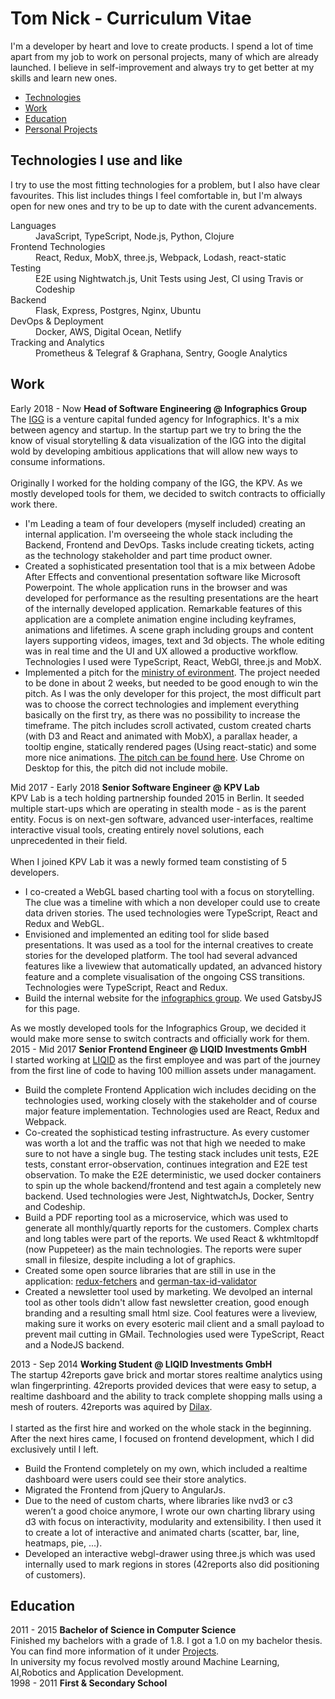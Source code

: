 # Tom Nick - Curriculum Vitae

I'm a developer by heart and love to create products. I spend a lot of time apart from my job to work on personal projects, many of which are already launched. I believe in self-improvement and always try to get better at my skills and learn new ones.

* <a class="link" href="#tech">Technologies</a>
* <a class="link" href="#work">Work</a>
* <a class="link" href="#education">Education</a>
* <a class="link" href="/projects">Personal Projects</a>

## <a name="tech">Technologies I use and like</a>
<div class="post post--job">
  I try to use the most fitting technologies for a problem, but I also have clear favourites. This list includes things I feel comfortable in, but I'm always open for new ones and try to be up to date with the curent advancements.
  <dl>
    <dt>Languages</dt>
    <dd>JavaScript, TypeScript, Node.js, Python, Clojure</dd>
    <dt>Frontend Technologies</dt>
    <dd>React, Redux, MobX, three.js, Webpack, Lodash, react-static</dd>
    <dt>Testing</dt>
    <dd>E2E using Nightwatch.js, Unit Tests using Jest, CI using Travis or Codeship</dd>
    <dt>Backend</dt>
    <dd>Flask, Express, Postgres, Nginx, Ubuntu</dd>
    <dt>DevOps & Deployment</dt>
    <dd>Docker, AWS, Digital Ocean, Netlify</dd>
    <dt>Tracking and Analytics</dt>
    <dd>Prometheus & Telegraf & Graphana, Sentry, Google Analytics</dd>
  </dl>
</div>

## <a name="work">Work</a>
<div class="post post--job">
<div class="post-job-title">
  <time>Early 2018 - Now</time>
  <strong>Head of Software Engineering @ Infographics Group</strong>
</div>
The <a target="_blank" rel="nofollow"
  class="link" href="https:///infographics.group">IGG</a> is a venture capital funded agency for Infographics. It's a mix between agency and startup. In the startup part we try to bring the the know of visual storytelling & data visualization of the IGG into the digital wold by developing ambitious applications that will allow new ways to consume informations.
<br/>
<br/>
Originally I worked for the holding company of the IGG, the KPV. As we mostly developed tools for them, we decided to switch contracts to officially work there.
<ul>
  <li>
  I'm Leading a team of four developers (myself included) creating an internal application. I'm overseeing the whole stack including the Backend, Frontend and DevOps. Tasks include creating tickets, acting as the technology stakeholder and part time product owner.
  </li>
  <li>
    Created a sophisticated presentation tool that is a mix between Adobe After Effects and conventional presentation software like Microsoft Powerpoint. The whole application runs in the browser and was developed for performance as the resulting presentations are the heart of the internally developed application. Remarkable features of this application are a complete animation engine including keyframes, animations and lifetimes. A scene graph including groups and content layers supporting videos, images, text and 3d objects. The whole editing was in real time and the UI and UX allowed a productive workflow. Technologies I used were TypeScript, React, WebGl, three.js and MobX.
  </li>
  <li>
  Implemented a pitch for the <a class="link "target="_blank" rel="nofollow" href="https://www.bmu.de/">ministry of evironment</a>. The project needed to be done in about 2 weeks, but needed to be good enough to win the pitch. As I was the only developer for this project, the most difficult part was to choose the correct technologies and implement everything basically on the first try, as there was no possibility to increase the timeframe. The pitch includes scroll activated, custom created charts (with D3 and React and animated with MobX), a parallax header, a tooltip engine, statically rendered pages (Using react-static) and some more nice animations. <a class="link "target="_blank" rel="nofollow" href="https://condescending-johnson-d50af8.netlify.com/">The pitch can be found here</a>. Use Chrome on Desktop for this, the pitch did not include mobile.
  </li>
</ul>
</div>

<div class="post post--job">
<div class="post-job-title">
  <time>Mid 2017 - Early 2018</time>
  <strong>Senior Software Engineer @ KPV Lab</strong>
</div>
KPV Lab is a tech holding partnership founded 2015 in Berlin. It seeded multiple start-ups which are operating in stealth mode - as is the parent entity. Focus is on next-gen software, advanced user-interfaces, realtime interactive visual tools, creating entirely novel solutions, each unprecedented in their field.
<br/>
<br/>
When I joined KPV Lab it was a newly formed team constisting of 5 developers.
<ul>
<li>
  I co-created a WebGL based charting tool with a focus on storytelling. The clue was a timeline with which a non developer could use to create data driven stories. The used technologies were TypeScript, React and Redux and WebGL.
</li>
<li>
  Envisioned and implemented an editing tool for slide based presentations. It was used as a tool for the internal creatives to create stories for the developed platform. The tool had several advanced features like  a livewiew that automatically updated, an advanced history feature and a complete visualisation of the ongoing CSS transitions. Technologies were TypeScript, React and Redux.
</li>
<li>
  Build the internal website for the <a target="_blank" rel="nofollow"
  class="link" href="https:///infographics.group">infographics group</a>. We used GatsbyJS for this page.
</li>
</ul>
As we mostly developed tools for the Infographics Group, we decided it would make more sense to switch contracts and officially work for them.
</div>

<div class="post post--job">
<div class="post-job-title">
  <time>2015 - Mid 2017</time>
  <strong>Senior Frontend Engineer @ LIQID Investments GmbH</strong>
</div>
I started working at <a class="link" rel="nofollow" targt="_blank" href="https://liqid.de">LIQID</a> as the first employee and was part of the journey from the first line of code to having 100 million assets under managament.
<ul>
<li>
Build the complete Frontend Application wich includes deciding on the technologies used, working closely with the stakeholder and of course major feature implementation. Technologies used are React, Redux and Webpack.
</li>
<li>
Co-created the sophisticad testing infrastructure. As every customer was worth a lot and the traffic was not that high we needed to make sure to not have a single bug. The testing stack includes unit tests, E2E tests, constant error-observation, continues integration and E2E test observation. To make the E2E deterministic, we used docker containers to spin up the whole backend/frontend and test again a completely new backend. Used technologies were Jest, NightwatchJs, Docker, Sentry and Codeship.
</li>
<li>Build a PDF reporting tool as a microservice, which was used to generate all monthly/quartly reports for the customers. Complex charts and long tables were part of the reports. We used React & wkhtmltopdf (now Puppeteer) as the main technologies. The reports were super small in filesize, despite including a lot of graphics.</li>
<li>
Created some open source libraries that are still in use in the application: <a class="link" rel="nofollow" targt="_blank" href="https://github.com/LIQIDTechnology/redux-fetchers">redux-fetchers</a> and <a class="link" href="https://github.com/LIQIDTechnology/german-tax-id-validator" rel="nofollow" targt="_blank">german-tax-id-validator</a>
</li>
<li>
Created a newsletter tool used by marketing. We devolped an internal tool as other tools didn't allow fast newsletter creation, good enough branding and a resulting small html size. Cool features were a liveview, making sure it works on every esoteric mail client and a small payload to prevent mail cutting in GMail. Technologies used were TypeScript, React and a NodeJS backend.
</li>
</ul>
</div>

<div class="post post--job">
<div class="post-job-title">
  <time>2013 - Sep 2014</time>
  <strong>Working Student @ LIQID Investments GmbH</strong>
</div>
The startup 42reports gave brick and mortar stores realtime analytics using wlan fingerprinting. 42reports provided devices that were easy to setup, a realtime dashboard and the ability to track complete shopping malls using a mesh of routers.
42reports was aquired by <a class="link" rel="nofollow" targt="_blank" href="https://www.dilax.com/">Dilax</a>.
<br/>
<br/>
I started as the first hire and worked on the whole stack in the beginning. After the next hires came, I focused on frontend development, which I did exclusively until I left.
<ul>
  <li>Build the Frontend completely on my own, which included a realtime dashboard were users could see their store analytics.</li>
  <li>Migrated the Frontend from jQuery to AngularJs.</li>
  <li>Due to the need of custom charts, where libraries like nvd3 or c3 weren’t a good choice anymore, I wrote our own charting library using d3 with focus on interactivity, modularity and extensibility. I then used it to create a lot of interactive and animated charts (scatter, bar, line, heatmaps, pie, ...).</li>
  <li>Developed an interactive webgl-drawer using three.js which was used internally used to mark regions in stores (42reports also did positioning of customers).</li>
</ul>
</div>

## <a name="education">Education</a>

<div class="post post--job">
<div class="post-job-title">
  <time>2011 - 2015</time>
  <strong>Bachelor of Science in Computer Science</strong>
</div>
Finished my bachelors with a grade of 1.8. I got a 1.0 on my bachelor thesis. You can find more information of it under <a class="link" href="/projects">Projects</a>.
<br/>
In university my focus revolved mostly around Machine Learning, AI,Robotics and Application Development.

</div>

<div class="post post--job">
  <div>
    <time>1998 - 2011</time>
    <strong>First & Secondary School</strong>
  </div>
</div>
